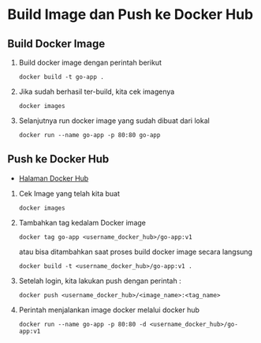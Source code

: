 # Build Image dan Push ke Docker Hub

## Build Docker Image

  1. Build docker image dengan perintah berikut
     ```
     docker build -t go-app .
     ```
  6. Jika sudah berhasil ter-build, kita cek imagenya
     ```
     docker images
     ```
  7. Selanjutnya run docker image yang sudah dibuat dari lokal
     ```
     docker run --name go-app -p 80:80 go-app
     ```
     
## Push ke Docker Hub

* [Halaman Docker Hub](https://hub.docker.com/)

 1. Cek Image yang telah kita buat
     ```
     docker images
     ```
 2. Tambahkan tag kedalam Docker image
     ```
     docker tag go-app <username_docker_hub>/go-app:v1
     ```
     atau bisa ditambahkan saat proses build docker image secara langsung
     ```
     docker build -t <username_docker_hub>/go-app:v1 .
     ```
 3. Setelah login, kita lakukan push dengan perintah :
     ```
     docker push <username_docker_hub>/<image_name>:<tag_name>
     ```
 4. Perintah menjalankan image docker melalui docker hub
     ```
     docker run --name go-app -p 80:80 -d <username_docker_hub>/go-app:v1
     ```
